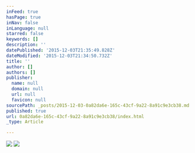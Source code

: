 ```yaml
---
inFeed: true
hasPage: true
inNav: false
inLanguage: null
starred: false
keywords: []
description: ''
datePublished: '2015-12-03T21:35:49.828Z'
dateModified: '2015-12-03T21:34:50.732Z'
title: ''
author: []
authors: []
publisher:
  name: null
  domain: null
  url: null
  favicon: null
sourcePath: _posts/2015-12-03-0a82da6e-165c-43cf-9a22-8a91c9e3cb38.md
published: true
url: 0a82da6e-165c-43cf-9a22-8a91c9e3cb38/index.html
_type: Article

---
```

![](https://the-grid-user-content.s3-us-west-2.amazonaws.com/8715f2da-1f39-4961-871b-12a9b1d7740e.jpg)
![](https://the-grid-user-content.s3-us-west-2.amazonaws.com/3096c0b0-7383-49d0-9035-0c2a1fe92e24.jpg)